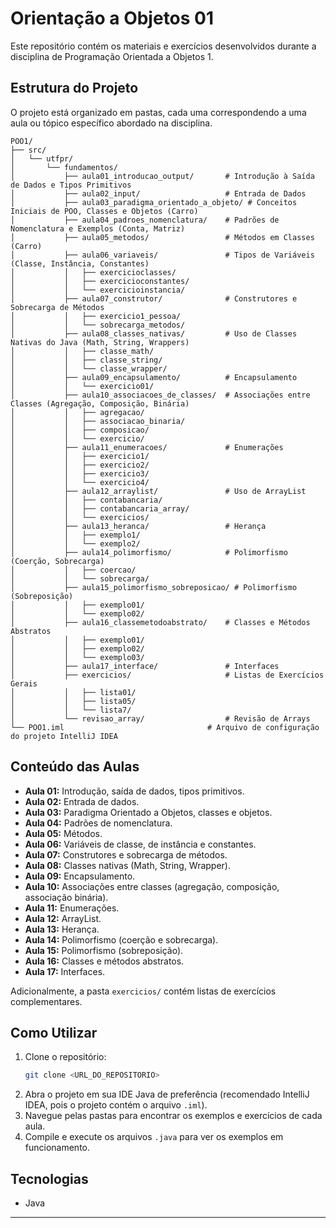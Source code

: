 # Orientação a Objetos 01

Este repositório contém os materiais e exercícios desenvolvidos durante a disciplina de Programação Orientada a Objetos 1.

## Estrutura do Projeto

O projeto está organizado em pastas, cada uma correspondendo a uma aula ou tópico específico abordado na disciplina.

```
POO1/
├── src/
│   └── utfpr/
│       └── fundamentos/
│           ├── aula01_introducao_output/       # Introdução à Saída de Dados e Tipos Primitivos
│           ├── aula02_input/                   # Entrada de Dados
│           ├── aula03_paradigma_orientado_a_objeto/ # Conceitos Iniciais de POO, Classes e Objetos (Carro)
│           ├── aula04_padroes_nomenclatura/    # Padrões de Nomenclatura e Exemplos (Conta, Matriz)
│           ├── aula05_metodos/                 # Métodos em Classes (Carro)
│           ├── aula06_variaveis/               # Tipos de Variáveis (Classe, Instância, Constantes)
│           │   ├── exercicioclasses/
│           │   ├── exercicioconstantes/
│           │   └── exercicioinstancia/
│           ├── aula07_construtor/              # Construtores e Sobrecarga de Métodos
│           │   ├── exercicio1_pessoa/
│           │   └── sobrecarga_metodos/
│           ├── aula08_classes_nativas/         # Uso de Classes Nativas do Java (Math, String, Wrappers)
│           │   ├── classe_math/
│           │   ├── classe_string/
│           │   └── classe_wrapper/
│           ├── aula09_encapsulamento/          # Encapsulamento
│           │   └── exercicio01/
│           ├── aula10_associacoes_de_classes/  # Associações entre Classes (Agregação, Composição, Binária)
│           │   ├── agregacao/
│           │   ├── associacao_binaria/
│           │   ├── composicao/
│           │   └── exercicio/
│           ├── aula11_enumeracoes/             # Enumerações
│           │   ├── exercicio1/
│           │   ├── exercicio2/
│           │   ├── exercicio3/
│           │   └── exercicio4/
│           ├── aula12_arraylist/               # Uso de ArrayList
│           │   ├── contabancaria/
│           │   ├── contabancaria_array/
│           │   └── exercicios/
│           ├── aula13_heranca/                 # Herança
│           │   ├── exemplo1/
│           │   └── exemplo2/
│           ├── aula14_polimorfismo/            # Polimorfismo (Coerção, Sobrecarga)
│           │   ├── coercao/
│           │   └── sobrecarga/
│           ├── aula15_polimorfismo_sobreposicao/ # Polimorfismo (Sobreposição)
│           │   ├── exemplo01/
│           │   └── exemplo02/
│           ├── aula16_classemetodoabstrato/    # Classes e Métodos Abstratos
│           │   ├── exemplo01/
│           │   ├── exemplo02/
│           │   └── exemplo03/
│           ├── aula17_interface/               # Interfaces
│           ├── exercicios/                     # Listas de Exercícios Gerais
│           │   ├── lista01/
│           │   ├── lista05/
│           │   └── lista7/
│           └── revisao_array/                  # Revisão de Arrays
└── POO1.iml                                # Arquivo de configuração do projeto IntelliJ IDEA
```

## Conteúdo das Aulas

*   **Aula 01:** Introdução, saída de dados, tipos primitivos.
*   **Aula 02:** Entrada de dados.
*   **Aula 03:** Paradigma Orientado a Objetos, classes e objetos.
*   **Aula 04:** Padrões de nomenclatura.
*   **Aula 05:** Métodos.
*   **Aula 06:** Variáveis de classe, de instância e constantes.
*   **Aula 07:** Construtores e sobrecarga de métodos.
*   **Aula 08:** Classes nativas (Math, String, Wrapper).
*   **Aula 09:** Encapsulamento.
*   **Aula 10:** Associações entre classes (agregação, composição, associação binária).
*   **Aula 11:** Enumerações.
*   **Aula 12:** ArrayList.
*   **Aula 13:** Herança.
*   **Aula 14:** Polimorfismo (coerção e sobrecarga).
*   **Aula 15:** Polimorfismo (sobreposição).
*   **Aula 16:** Classes e métodos abstratos.
*   **Aula 17:** Interfaces.

Adicionalmente, a pasta `exercicios/` contém listas de exercícios complementares.

## Como Utilizar

1.  Clone o repositório:
    ```bash
    git clone <URL_DO_REPOSITORIO>
    ```
2.  Abra o projeto em sua IDE Java de preferência (recomendado IntelliJ IDEA, pois o projeto contém o arquivo `.iml`).
3.  Navegue pelas pastas para encontrar os exemplos e exercícios de cada aula.
4.  Compile e execute os arquivos `.java` para ver os exemplos em funcionamento.

## Tecnologias

*   Java

---

